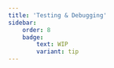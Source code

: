 ```yaml
---
title: 'Testing & Debugging'
sidebar:
    order: 8
    badge:
        text: WIP
        variant: tip
---
```

